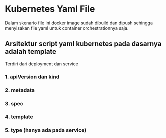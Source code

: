 # Kubernetes Yaml File
Dalam skenario file ini docker image sudah dibuild dan dipush sehingga menyisakan file yaml untuk container orchestrationnya saja.

## Arsitektur script yaml kubernetes pada dasarnya adalah template
Terdiri dari deployment dan service
### 1. apiVersion dan kind 
### 2. metadata
### 3. spec
### 4. template
### 5. type (hanya ada pada service)


